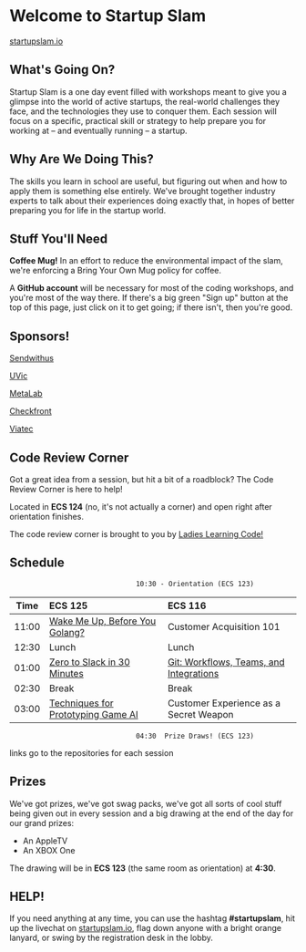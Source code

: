 Welcome to Startup Slam
=======================
[startupslam.io](http://www.startupslam.io)



What's Going On?
----
Startup Slam is a one day event filled with workshops meant to give you a glimpse into the world of active startups, the real-world challenges they face, and the technologies they use to conquer them. Each session will focus on a specific, practical skill or strategy to help prepare you for working at – and eventually running – a startup.


Why Are We Doing This?
----
The skills you learn in school are useful, but figuring out when and how to apply them is something else entirely. We've brought together industry experts to talk about their experiences doing exactly that, in hopes of better preparing you for life in the startup world.


Stuff You'll Need
-----------------
**Coffee Mug!** In an effort to reduce the environmental impact of the slam, we're enforcing a Bring Your Own Mug policy for coffee. 

A **GitHub account** will be necessary for most of the coding workshops, and you're most of the way there. If there's a big green "Sign up" button at the top of this page, just click on it to get going; if there isn't, then you're good.


Sponsors!
----
[Sendwithus](http://www.sendwithus.com)

[UVic](https://www.uvic.ca/)

[MetaLab](http://metalab.co/)

[Checkfront](https://www.checkfront.com/)

[Viatec](https://www.viatec.ca/cpages/home)

Code Review Corner
------------------
Got a great idea from a session, but hit a bit of a roadblock? The Code Review Corner is here to help! 

Located in **ECS 124** (no, it's not actually a corner) and open right after orientation finishes.

The code review corner is brought to you by [Ladies Learning Code!](http://ladieslearningcode.com/)


Schedule
--------


                                   10:30 - Orientation (ECS 123)


| Time   |  ECS 125                           | ECS 116                  |
| ------ |:-----------------------------------|:-------------------------|
| 11:00  | [Wake Me Up, Before You Golang?](https://github.com/sendwithus/workshop-go)     | Customer Acquisition 101 |
| 12:30  | Lunch                              | Lunch                    |
| 01:00  | [Zero to Slack in 30 Minutes](https://github.com/sendwithus/startupslam/blob/master/workshops/metalab/README.md)        | [Git: Workflows, Teams, and Integrations](https://github.com/sendwithus/startupslam/blob/master/workshops/pretio/README.md)       |
| 02:30  | Break                              | Break                    |
| 03:00  | [Techniques for Prototyping Game AI](https://github.com/sendwithus/startupslam/blob/master/workshops/tinymob/README.md) | Customer Experience as a Secret Weapon |

                                   04:30  Prize Draws! (ECS 123)
links go to the repositories for each session

Prizes
------

We've got prizes, we've got swag packs, we've got all sorts of cool stuff being given out in every session and a big drawing at the end of the day for our grand prizes:

* An AppleTV
* An XBOX One

The drawing will be in **ECS 123** (the same room as orientation) at **4:30**.

HELP!
-----

If you need anything at any time, you can use the hashtag **#startupslam**, hit up the livechat on [startupslam.io](http://startupslam.io), flag down anyone with a bright orange lanyard, or swing by the registration desk in the lobby.

